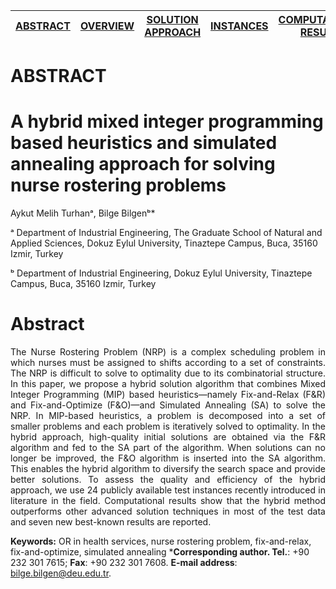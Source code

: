 [ABSTRACT](/README.md) | [OVERVIEW](Instances/README.md)  | [SOLUTION APPROACH](Instances/README.md)  | [INSTANCES](Instances/README.md)  | [COMPUTATIONAL RESULTS](Instances/README.md) 
------------ | ------------- | ------------- | ------------- | -------------

ABSTRACT
====================

A hybrid mixed integer programming based heuristics and simulated annealing approach for solving nurse rostering problems
====================
Aykut Melih Turhanᵃ, Bilge Bilgenᵇ*

ᵃ Department of Industrial Engineering, The Graduate School of Natural and Applied Sciences, Dokuz Eylul University, Tinaztepe Campus, Buca, 35160 Izmir, Turkey

ᵇ Department of Industrial Engineering, Dokuz Eylul University, Tinaztepe Campus, Buca, 35160 Izmir, Turkey



Abstract
====================
<p align="justify">The Nurse Rostering Problem (NRP) is a complex scheduling problem in which nurses must be assigned to shifts according to a set of constraints. The NRP is difficult to solve to optimality due to its combinatorial structure. In this paper, we propose a hybrid solution algorithm that combines Mixed Integer Programming (MIP) based heuristics—namely Fix-and-Relax (F&R) and Fix-and-Optimize (F&O)—and Simulated Annealing (SA) to solve the NRP. In MIP-based heuristics, a problem is decomposed into a set of smaller problems and each problem is iteratively solved to optimality. In the hybrid approach, high-quality initial solutions are obtained via the F&R algorithm and fed to the SA part of the algorithm. When solutions can no longer be improved, the F&O algorithm is inserted into the SA algorithm. This enables the hybrid algorithm to diversify the search space and provide better solutions. To assess the quality and efficiency of the hybrid approach, we use 24 publicly available test instances recently introduced in literature in the field. Computational results show that the hybrid method outperforms other advanced solution techniques in most of the test data and seven new best-known results are reported.</p>

**Keywords:**
OR in health services, nurse rostering problem, fix-and-relax, fix-and-optimize, simulated annealing
***Corresponding author. Tel.**: +90 232 301 7615; **Fax**: +90 232 301 7608.
**E-mail address**: bilge.bilgen@deu.edu.tr.
